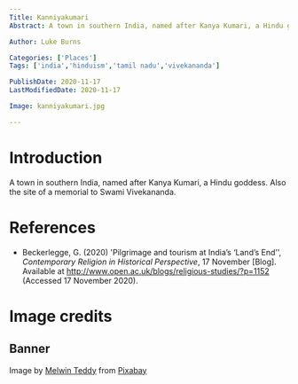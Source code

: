 ```yaml
---
Title: Kanniyakumari
Abstract: A town in southern India, named after Kanya Kumari, a Hindu goddess. Also the site of a memorial to Swami Vivekananda.

Author: Luke Burns

Categories: ['Places']
Tags: ['india','hinduism','tamil nadu','vivekananda']

PublishDate: 2020-11-17
LastModifiedDate: 2020-11-17

Image: kanniyakumari.jpg

---
```

# Introduction
A town in southern India, named after Kanya Kumari, a Hindu goddess. Also the site of a memorial to Swami Vivekananda.

# References
* Beckerlegge, G. (2020) 'Pilgrimage and tourism at India’s ‘Land’s End’', *Contemporary Religion in Historical Perspective*, 17 November [Blog]. Available at http://www.open.ac.uk/blogs/religious-studies/?p=1152 (Accessed 17 November 2020).

# Image credits
## Banner
Image by <a href="https://pixabay.com/users/melwinaf-5192803/?utm_source=link-attribution&amp;utm_medium=referral&amp;utm_campaign=image&amp;utm_content=3497491">Melwin Teddy</a> from <a href="https://pixabay.com/?utm_source=link-attribution&amp;utm_medium=referral&amp;utm_campaign=image&amp;utm_content=3497491">Pixabay</a>